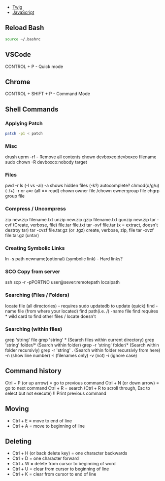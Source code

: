 - [Twig](/d8notes/twig)
- [JavaScript](/d8notes/js)

## Reload Bash
```bash
source ~/.bashrc
```

## VSCode
CONTROL + P - Quick mode

## Chrome
CONTROL + SHIFT + P - Command Mode

## Shell Commands

### Applying Patch
```bash
patch -p1 < patch
```

### Misc
drush uprm -rf - Remove all contents
chown devboxco:devboxco filename
sudo chown -R devboxco:nobody target

### Files
pwd
-r
ls (-l vs -al) -a shows hidden files (-k?)
autocomplete?
chmod(o/g/u)(-/+) -r   or a=r (all == read)
chown owner file  /chown owner:group file
chgrp group file

### Compress / Uncompress
zip new.zip filename.txt
unzip new.zip
gzip filename.txt
gunzip new.zip
tar -cvf (Create, verbose, file) file.tar file.txt
tar -xvf file.tar (x = extract, doesn't destroy tar)
tar -cvzf file.tar.gz (or .tgz) create, verbose, zip, file
tar -xvzf file.tar.gz (untar)

### Creating Symbolic Links
ln -s path newname(optional) (symbolic link) - Hard links?

### SCO Copy from server
ssh
scp -r -pPORTNO user@sever:remotepath localpath

### Searching (Files / Folders)
locate file (all directories) - requires sudo updatedb to update (quick)
find -name file (from where your located)
find path(i.e. /) -name file
find requires * wild card to find other files / locate doesn't

### Searching (within files)
grep 'string' file
grep 'string' * (Search files within current directory)
grep 'string' folder/* (Search within folder)
grep -r 'string' folder/* (Search within folder recursivly)
grep -r 'string' . (Search within folder recursivly from here)
-n (show line number)
-l (filenames only)
-v (not)
-i (ignore case)

## Command history
Ctrl + P (or up arrow) = go to previous command
Ctrl + N (or down arrow) = go to next command
Ctrl + R = search (Ctrl + R to scroll through, Esc to select but not execute)
!!	Print previous command

## Moving
- Ctrl + E = move to end of line
- Ctrl + A = move to beginning of line

## Deleting
- Ctrl + H (or back delete key) = one character backwards
- Ctrl + D = one character forward
- Ctrl + W = delete from cursor to beginning of word
- Ctrl + U = clear from cursor to beginning of line
- Ctrl + K = clear from cursor to end of line

